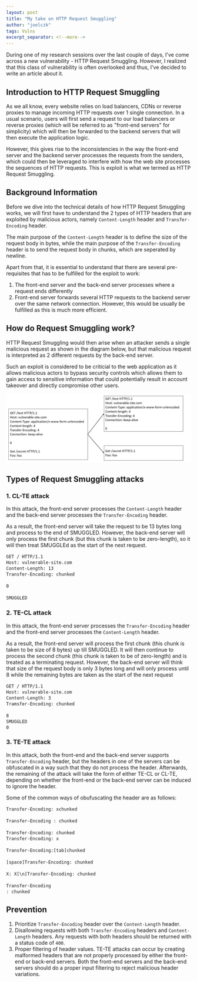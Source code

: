 ```yaml
---
layout: post
title: "My take on HTTP Request Smuggling"
author: "joelczk"
tags: Vulns
excerpt_separator: <!--more-->
---
```


During one of my research sessions over the last couple of days, I've come across a new vulnerability - HTTP Request Smuggling. However, I realized that this class of vulnerability is often overlooked and thus, I've decided to write an article about it. 
<!--more-->

## Introduction to HTTP Request Smuggling

As we all know, every website relies on load balancers, CDNs or reverse proxies to manage incoming HTTP requests over 1 single connection. In a usual scenario, users will first send a request to our load balancers or reverse proxies (which will be referred to as "front-end servers" for simplicity) which will then be forwarded to the backend servers that will then execute the application logic.

However, this gives rise to the inconsistencies in the way the front-end server and the backend server processes the requests from the senders, which could then be leveraged to interfere with how the web site processes the sequences of HTTP requests. This is exploit is what we termed as HTTP Request Smuggling.

## Background Information

Before we dive into the technical details of how HTTP Request Smuggling works, we will first have to understand the 2 types of HTTP headers that are exploited by malicious actors, namely `Content-Length` header and `Transfer-Encoding` header. 

The main purpose of the `Content-Length` header is to define the size of the request body in bytes, while the main purpose of the `Transfer-Encoding` header is to send the request body in chunks, which are seperated by newline. 

Apart from that, it is essential to understand that there are several pre-requisites that has to be fulfilled for the exploit to work:
1. The front-end server and the back-end server processes where a request ends differently
2. Front-end server forwards several HTTP requests to the backend server over the same network connection. However, this would be usually be fulfilled as this is much more efficient.

## How do Request Smuggling work?

HTTP Request Smuggling would then arise when an attacker sends a single malicious request as shown in the diagram below, but that malicious request is interpreted as 2 different requests by the back-end server. 

Such an exploit is considered to be criticial to the web application as it allows malicious actors to bypass security controls which allows them to gain access to sensitive information that could potentially result in account takeover and directly compromise other users.

![Request Smuggling illustration](../assets/request_smuggling/smuggling_example.PNG)

## Types of Request Smuggling attacks

### 1. CL-TE attack

In this attack, the front-end server processes the `Content-Length` header and the back-end server processes the `Transfer-Encoding` header. 

As a result, the front-end server will take the request to be 13 bytes long and process to the end of SMUGGLED. However, the back-end server will only process the first chunk (but this chunk is taken to be zero-length), so it will then treat SMUGGLEd as the start of the next request. 

```
GET / HTTP/1.1
Host: vulnerable-site.com
Content-Length: 13
Transfer-Encoding: chunked

0

SMUGGLED
```

### 2. TE-CL attack

In this attack, the front-end server processes the `Transfer-Encoding` header and the front-end server processes the `Content-Length` header.

As a result, the front-end server will process the first chunk (this chunk is taken to be size of 8 bytes) up till SMUGGLED. It will then continue to process the second chunk (this chunk is taken to be of zero-length) and is treated as a terminating request. However, the back-end server will think that size of the request body is only 3 bytes long and will only process until 8 while the remaining bytes are taken as the start of the next request

```
GET / HTTP/1.1
Host: vulnerable-site.com
Content-Length: 3
Tramsfer-Encoding: chunked

8
SMUGGLED
0
```

### 3. TE-TE attack

In this attack, both the front-end and the back-end server supports `Transfer-Encoding` header, but the headers in one of the servers can be obfuscated in a way such that they do not process the header. Afterwards, the remaining of the attack will take the form of either TE-CL or CL-TE, depending on whether the front-end or the back-end server can be induced to ignore the header.

Some of the common ways of obufuscating the header are as follows:

```
Transfer-Encoding: xchunked

Transfer-Encoding : chunked

Transfer-Encoding: chunked
Transfer-Encoding: x

Transfer-Encoding:[tab]chunked

[space]Transfer-Encoding: chunked

X: X[\n]Transfer-Encoding: chunked

Transfer-Encoding
: chunked
```

## Prevention
1. Prioritize `Transfer-Encoding` header over the `Content-Length` header.
2. Disallowing requests with both `Transfer-Encoding` headers and `Content-Length` headers. Any requests with both headers should be returned with a status code of `400`.
3. Proper filtering of header values. TE-TE attacks can occur by creating malformed headers that are not properly processed by either the front-end or back-end servers. Both the front-end servers and the back-end servers should do a proper input filtering to reject malicious header variations. 